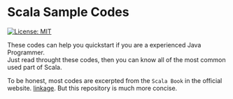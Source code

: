 # Scala Sample Codes

[![License: MIT](https://img.shields.io/badge/License-MIT-blue.svg)](https://github.com/RabbitWhite1/USTC-Health-Report/blob/master/LICENSE)

These codes can help you quickstart if you are a experienced Java Programmer.  
Just read throught these codes, then you can know all of the most common used part of Scala.

To be honest, most codes are excerpted from the `Scala Book` in the official website. [linkage](https://docs.scala-lang.org/overviews/scala-book/introduction.html). But this repository is much more concise.